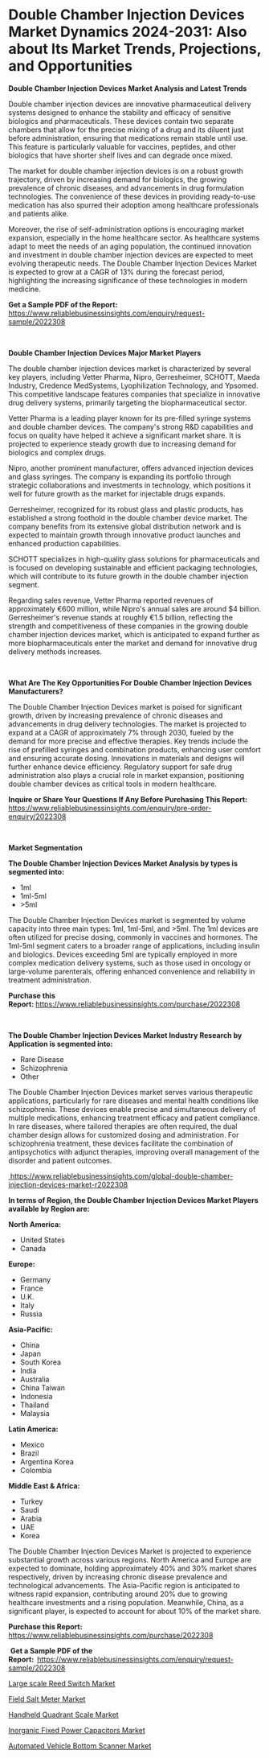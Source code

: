 <p><h1>Double Chamber Injection Devices Market Dynamics 2024-2031: Also about Its Market Trends, Projections, and Opportunities</h1></p><p><strong>Double Chamber Injection Devices Market Analysis and Latest Trends</strong></p>
<p><p>Double chamber injection devices are innovative pharmaceutical delivery systems designed to enhance the stability and efficacy of sensitive biologics and pharmaceuticals. These devices contain two separate chambers that allow for the precise mixing of a drug and its diluent just before administration, ensuring that medications remain stable until use. This feature is particularly valuable for vaccines, peptides, and other biologics that have shorter shelf lives and can degrade once mixed.</p><p>The market for double chamber injection devices is on a robust growth trajectory, driven by increasing demand for biologics, the growing prevalence of chronic diseases, and advancements in drug formulation technologies. The convenience of these devices in providing ready-to-use medication has also spurred their adoption among healthcare professionals and patients alike.</p><p>Moreover, the rise of self-administration options is encouraging market expansion, especially in the home healthcare sector. As healthcare systems adapt to meet the needs of an aging population, the continued innovation and investment in double chamber injection devices are expected to meet evolving therapeutic needs. The Double Chamber Injection Devices Market is expected to grow at a CAGR of 13% during the forecast period, highlighting the increasing significance of these technologies in modern medicine.</p></p>
<p><strong>Get a Sample PDF of the Report:&nbsp;</strong> <a href="https://www.reliablebusinessinsights.com/enquiry/request-sample/2022308?utm_campaign=48&utm_medium=2&utm_source=Github&utm_content=ia&utm_term=28102024&utm_id=double-chamber-injection-devices">https://www.reliablebusinessinsights.com/enquiry/request-sample/2022308</a></p>
<p>&nbsp;</p>
<p><strong>Double Chamber Injection Devices Major Market Players</strong></p>
<p><p>The double chamber injection devices market is characterized by several key players, including Vetter Pharma, Nipro, Gerresheimer, SCHOTT, Maeda Industry, Credence MedSystems, Lyophilization Technology, and Ypsomed. This competitive landscape features companies that specialize in innovative drug delivery systems, primarily targeting the biopharmaceutical sector.</p><p>Vetter Pharma is a leading player known for its pre-filled syringe systems and double chamber devices. The company's strong R&D capabilities and focus on quality have helped it achieve a significant market share. It is projected to experience steady growth due to increasing demand for biologics and complex drugs.</p><p>Nipro, another prominent manufacturer, offers advanced injection devices and glass syringes. The company is expanding its portfolio through strategic collaborations and investments in technology, which positions it well for future growth as the market for injectable drugs expands.</p><p>Gerresheimer, recognized for its robust glass and plastic products, has established a strong foothold in the double chamber device market. The company benefits from its extensive global distribution network and is expected to maintain growth through innovative product launches and enhanced production capabilities.</p><p>SCHOTT specializes in high-quality glass solutions for pharmaceuticals and is focused on developing sustainable and efficient packaging technologies, which will contribute to its future growth in the double chamber injection segment.</p><p>Regarding sales revenue, Vetter Pharma reported revenues of approximately €600 million, while Nipro's annual sales are around $4 billion. Gerresheimer's revenue stands at roughly €1.5 billion, reflecting the strength and competitiveness of these companies in the growing double chamber injection devices market, which is anticipated to expand further as more biopharmaceuticals enter the market and demand for innovative drug delivery methods increases.</p></p>
<p>&nbsp;</p>
<p><strong>What Are The Key Opportunities For Double Chamber Injection Devices Manufacturers?</strong></p>
<p><p>The Double Chamber Injection Devices market is poised for significant growth, driven by increasing prevalence of chronic diseases and advancements in drug delivery technologies. The market is projected to expand at a CAGR of approximately 7% through 2030, fueled by the demand for more precise and effective therapies. Key trends include the rise of prefilled syringes and combination products, enhancing user comfort and ensuring accurate dosing. Innovations in materials and designs will further enhance device efficiency. Regulatory support for safe drug administration also plays a crucial role in market expansion, positioning double chamber devices as critical tools in modern healthcare.</p></p>
<p><strong>Inquire or Share Your Questions If Any Before Purchasing This Report:</strong> <a href="https://www.reliablebusinessinsights.com/enquiry/pre-order-enquiry/2022308?utm_campaign=48&utm_medium=2&utm_source=Github&utm_content=ia&utm_term=28102024&utm_id=double-chamber-injection-devices">https://www.reliablebusinessinsights.com/enquiry/pre-order-enquiry/2022308</a></p>
<p>&nbsp;</p>
<p><strong>Market Segmentation</strong></p>
<p><strong>The Double Chamber Injection Devices Market Analysis by types is segmented into:</strong></p>
<p><ul><li>1ml</li><li>1ml-5ml</li><li>>5ml</li></ul></p>
<p><p>The Double Chamber Injection Devices market is segmented by volume capacity into three main types: 1ml, 1ml-5ml, and >5ml. The 1ml devices are often utilized for precise dosing, commonly in vaccines and hormones. The 1ml-5ml segment caters to a broader range of applications, including insulin and biologics. Devices exceeding 5ml are typically employed in more complex medication delivery systems, such as those used in oncology or large-volume parenterals, offering enhanced convenience and reliability in treatment administration.</p></p>
<p><strong>Purchase this Report:&nbsp;</strong><a href="https://www.reliablebusinessinsights.com/purchase/2022308?utm_campaign=48&utm_medium=2&utm_source=Github&utm_content=ia&utm_term=28102024&utm_id=double-chamber-injection-devices">https://www.reliablebusinessinsights.com/purchase/2022308</a></p>
<p>&nbsp;</p>
<p><strong>The Double Chamber Injection Devices Market Industry Research by Application is segmented into:</strong></p>
<p><ul><li>Rare Disease</li><li>Schizophrenia</li><li>Other</li></ul></p>
<p><p>The Double Chamber Injection Devices market serves various therapeutic applications, particularly for rare diseases and mental health conditions like schizophrenia. These devices enable precise and simultaneous delivery of multiple medications, enhancing treatment efficacy and patient compliance. In rare diseases, where tailored therapies are often required, the dual chamber design allows for customized dosing and administration. For schizophrenia treatment, these devices facilitate the combination of antipsychotics with adjunct therapies, improving overall management of the disorder and patient outcomes.</p></p>
<p><a href="https://www.reliablebusinessinsights.com/global-double-chamber-injection-devices-market-r2022308?utm_campaign=48&utm_medium=2&utm_source=Github&utm_content=ia&utm_term=28102024&utm_id=double-chamber-injection-devices">&nbsp;https://www.reliablebusinessinsights.com/global-double-chamber-injection-devices-market-r2022308</a></p>
<p><strong>In terms of Region, the Double Chamber Injection Devices Market Players available by Region are:</strong></p>
<p>
    <p> <strong> North America: </strong>
        <ul>
            <li>United States</li>
            <li>Canada</li>
        </ul>
        </p> 
    <p> <strong> Europe: </strong>
        <ul>
            <li>Germany</li>
            <li>France</li>
            <li>U.K.</li>
            <li>Italy</li>
            <li>Russia</li>
        </ul>
        </p> 
    <p> <strong> Asia-Pacific: </strong>
        <ul>
            <li>China</li>
            <li>Japan</li>
            <li>South Korea</li>
            <li>India</li>
            <li>Australia</li>
            <li>China Taiwan</li>
            <li>Indonesia</li>
            <li>Thailand</li>
            <li>Malaysia</li>
        </ul>
        </p> 
    <p> <strong> Latin America: </strong>
        <ul>
            <li>Mexico</li>
            <li>Brazil</li>
            <li>Argentina Korea</li>
            <li>Colombia</li>
        </ul>
        </p> 
    <p> <strong> Middle East & Africa: </strong>
        <ul>
            <li>Turkey</li>
            <li>Saudi</li>
            <li>Arabia</li>
            <li>UAE</li>
            <li>Korea</li>
        </ul>
    </p>
    </p>
<p><p>The Double Chamber Injection Devices Market is projected to experience substantial growth across various regions. North America and Europe are expected to dominate, holding approximately 40% and 30% market shares respectively, driven by increasing chronic disease prevalence and technological advancements. The Asia-Pacific region is anticipated to witness rapid expansion, contributing around 20% due to growing healthcare investments and a rising population. Meanwhile, China, as a significant player, is expected to account for about 10% of the market share.</p></p>
<p><strong>Purchase this Report: </strong><a href="https://www.reliablebusinessinsights.com/purchase/2022308?utm_campaign=48&utm_medium=2&utm_source=Github&utm_content=ia&utm_term=28102024&utm_id=double-chamber-injection-devices">https://www.reliablebusinessinsights.com/purchase/2022308</a></p>
<p>&nbsp;<strong>Get a Sample PDF of the Report:&nbsp;&nbsp;</strong><a href="https://www.reliablebusinessinsights.com/enquiry/request-sample/2022308?utm_campaign=48&utm_medium=2&utm_source=Github&utm_content=ia&utm_term=28102024&utm_id=double-chamber-injection-devices">https://www.reliablebusinessinsights.com/enquiry/request-sample/2022308</a></p>
<p><strong></strong></p>
<p><p><a href="https://github.com/Armeladukagjini693/Market-Research-Report-List-1/blob/main/large-scale-reed-switch-market.md?utm_campaign=48&utm_medium=2&utm_source=Github&utm_content=ia&utm_term=28102024&utm_id=double-chamber-injection-devices">Large scale Reed Switch Market</a></p><p><a href="https://issuu.com/reportprime-2/docs/field-salt-meter-market-size-2030.p_cf0b87ab42cc12?utm_campaign=48&utm_medium=2&utm_source=Github&utm_content=ia&utm_term=28102024&utm_id=double-chamber-injection-devices">Field Salt Meter Market</a></p><p><a href="https://issuu.com/reportprime-2/docs/handheld-quadrant-scale-market-size_44059de664b5ee?utm_campaign=48&utm_medium=2&utm_source=Github&utm_content=ia&utm_term=28102024&utm_id=double-chamber-injection-devices">Handheld Quadrant Scale Market</a></p><p><a href="https://github.com/DorinaOsmani364/Market-Research-Report-List-1/blob/main/inorganic-fixed-power-capacitors-market.md?utm_campaign=48&utm_medium=2&utm_source=Github&utm_content=ia&utm_term=28102024&utm_id=double-chamber-injection-devices">Inorganic Fixed Power Capacitors Market</a></p><p><a href="https://www.linkedin.com/pulse/automated-vehicle-bottom-scanner-market-segmentation-geographical-ptkdf?utm_campaign=48&utm_medium=2&utm_source=Github&utm_content=ia&utm_term=28102024&utm_id=double-chamber-injection-devices">Automated Vehicle Bottom Scanner Market</a></p></p>